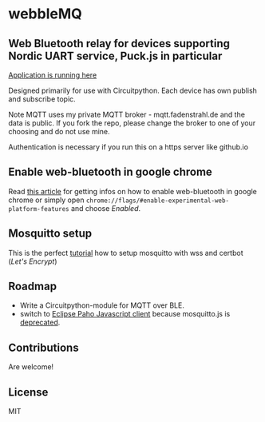 # webbleMQ
## Web Bluetooth relay for devices supporting Nordic UART service, Puck.js in particular

[Application is running here](https://tasm-devil.github.io/webbleMQ/)

Designed primarily for use with Circuitpython. Each device has own publish and subscribe topic. 

Note MQTT uses my private MQTT broker - mqtt.fadenstrahl.de and the data is public. If you fork the repo, please change the broker to one of your choosing and do not use mine.

Authentication is necessary if you run this on a https server like github.io

## Enable web-bluetooth in google chrome

Read [this article](https://github.com/WebBluetoothCG/web-bluetooth/blob/master/implementation-status.md) for getting infos on how to enable web-bluetooth in google chrome or simply open `chrome://flags/#enable-experimental-web-platform-features` and choose *Enabled*.

## Mosquitto setup
This is the perfect [tutorial](https://www.digitalocean.com/community/tutorials/how-to-install-and-secure-the-mosquitto-mqtt-messaging-broker-on-ubuntu-18-04-quickstart) how to setup mosquitto with wss and certbot (*Let's Encrypt*)

## Roadmap
- Write a Circuitpython-module for MQTT over BLE.
- switch to [Eclipse Paho Javascript client](https://www.eclipse.org/paho/clients/js/) because mosquitto.js is [deprecated](https://mosquitto.org/blog/2013/05/mosquitto-javascript-client-deprecated/).

## Contributions
Are welcome!

## License 
MIT

